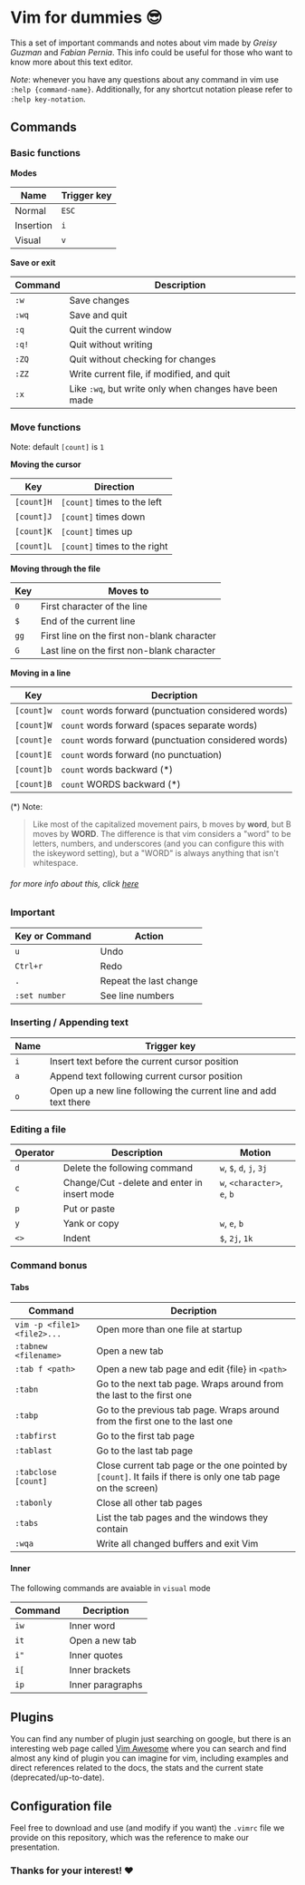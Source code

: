 # Vim for dummies 😎

This a set of important commands and notes about vim made by _Greisy Guzman_ and _Fabian Pernia_. This info could be useful for those who want to know more about this text editor.

_Note_: whenever you have any questions about any command in vim use `:help {command-name}`. Additionally, for any shortcut notation please refer to `:help key-notation`.



## Commands

### Basic functions

**Modes**

| Name        | Trigger key |
|------------ |-------------|
| Normal      | `ESC`       |
| Insertion   | `i`         |
| Visual      | `v`         |

**Save or exit**

| Command     | Description                                            |
|-------------| -------------------------------------------------------|
| `:w`        | Save changes                                           |
| `:wq`       | Save and quit                                          |
| `:q`        | Quit the current window                                |
| `:q!`       | Quit without writing                                   |
| `:ZQ`       | Quit without checking for changes                      |
| `:ZZ`       | Write current file, if modified, and quit              |
| `:x`        | Like `:wq`, but write only when changes have been made |


### Move functions

Note: default `[count]` is `1` 

**Moving the cursor**

| Key | Direction                           |
|-----|-------------------------------------|
| `[count]H` | `[count]` times to the left  |
| `[count]J` | `[count]` times down         |
| `[count]K` | `[count]` times up           |
| `[count]L` | `[count]` times to the right |

**Moving through the file**

| Key | Moves to                                    |
|-----|---------------------------------------------|
| `0` | First character of the line                 |
| `$` | End of the current line                     |
| `gg`| First line on the first non-blank character |
| `G` | Last line on the first non-blank character  |

**Moving in a line**

| Key        | Decription                                           |
|------------|------------------------------------------------------|
| `[count]w` | `count` words forward (punctuation considered words) |
| `[count]W` | `count` words forward (spaces separate words)        |
| `[count]e` | `count` words forward (punctuation considered words) |
| `[count]E` | `count` words forward (no punctuation)               |
| `[count]b` | `count` words backward  (*)                          |
| `[count]B` | `count` WORDS backward  (*)                          |

(*) Note: 
> Like most of the capitalized movement pairs, b moves by **word**, but B moves by **WORD**. The difference is that vim considers a "word" to be letters, numbers, and underscores (and you can configure this with the iskeyword setting), but a "WORD" is always anything that isn't whitespace.

###### for more info about this, click [here](https://stackoverflow.com/questions/14390519/whats-the-difference-between-b-and-b-in-vim)

### Important

| Key or Command | Action                 |
|----------------|------------------------|
| `u`            | Undo                   |
| `Ctrl+r`       | Redo                   |
| `.`            | Repeat the last change |
| `:set number`  | See line numbers       |


### Inserting / Appending text

| Name        | Trigger key                                                      |
|-------------|------------------------------------------------------------------|
| `i`         | Insert text before the current cursor position                   |
| `a`         | Append text following current cursor position                    |
| `o`         | Open up a new line following the current line and add text there |

### Editing a file

| Operator       | Description                                 | Motion                       |
|----------------|---------------------------------------------|------------------------------|
| `d`            | Delete the following command                | `w`, `$`, `d`, `j`, `3j`     |
| `c`            | Change/Cut -delete and enter in insert mode | `w`, `<character>`, `e`, `b` |
| `p`            | Put or paste                                |                              |
| `y`            | Yank or copy                                | `w`, `e`, `b`                |
| `<>`           | Indent                                      | `$`, `2j`, `1k`              |

### Command bonus

#### Tabs

| Command                               | Decription                                           |
|---------------------------------------|------------------------------------------------------|
| `vim -p <file1> <file2>...`           | Open more than one file at startup                   |
| `:tabnew <filename>`                  | Open a new tab                                       |
| `:tab f <path>`                       | Open a new tab page and edit {file} in `<path>`
| `:tabn`                               | Go to the next tab page.  Wraps around from the last to the first one
| `:tabp`                               | Go to the previous tab page.  Wraps around from the first one to the last one
| `:tabfirst`                           | Go to the first tab page
| `:tablast`                            | Go to the last tab page
| `:tabclose [count]`                   | Close current tab page or the one pointed by `[count]`. It fails if there is only one tab page on the screen)|
| `:tabonly`                            | Close all other tab pages                       |
| `:tabs`                               | List the tab pages and the windows they contain |
| `:wqa`                                | Write all changed buffers and exit Vim

#### Inner
The following commands are avaiable in `visual` mode

| Command | Decription                         
|---------|------------------|
| `iw`    | Inner word       |               
| `it`    | Open a new tab   |                                   
| `i"`    | Inner quotes     |  
| `i[`    | Inner brackets   |   
| `ip`    | Inner paragraphs |  



## Plugins 

You can find any number of plugin just searching on google, but there is an interesting web page called [Vim Awesome](https://vimawesome.com/) where you can search and find almost any kind of plugin you can imagine for vim, including examples and direct references related to the docs, the stats and the current state (deprecated/up-to-date).

## Configuration file 

Feel free to download and use (and modify if you want) the `.vimrc` file we provide on this repository, which was the reference to make our presentation.


### Thanks for your interest! ❤️

